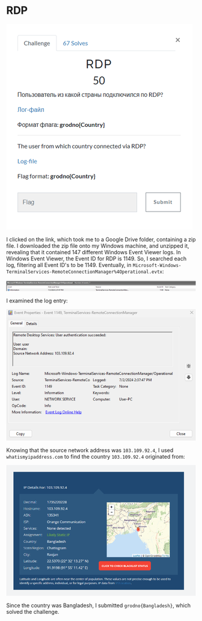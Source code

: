 # RDP

![](../images/rdp-part-1.png)

I clicked on the link, which took me to a Google Drive folder, containing a zip file. I downloaded the zip file onto my Windows machine, and unzipped it, revealing that it contained 147 different Windows Event Viewer logs. In Windows Event Viewer, the Event ID for RDP is 1149. So, I searched each log, filtering all Event ID's to be 1149. Eventually, in `Microsoft-Windows-TerminalServices-RemoteConnectionManager%4Operational.evtx`:

![](../images/rdp-part-2.png)

I examined the log entry:

![](../images/rdp-part-3.png)

Knowing that the source network address was `103.109.92.4`, I used `whatismyipaddress.com` to find the country `103.109.92.4` originated from:

![](../images/rdp-part-4.png)

Since the country was Bangladesh, I submitted `grodno{Bangladesh}`, which solved the challenge.


